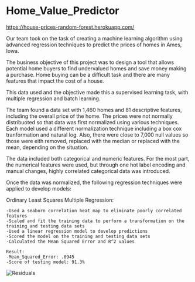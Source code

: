 # Home_Value_Predictor
https://house-prices-random-forest.herokuapp.com/ 

Our team took on the task of creating a machine learning algorithm using advanced regression techniques to predict the prices of homes in Ames, Iowa.

The business objective of this project was to design a tool that allows potential home buyers to find undervalued homes and save money making a purchase. Home buying can be a difficult task and there are many features that impact the cost of a house.

This data used and the objective made this a supervised learning task, with multiple regression and batch learning.

The team found a data set with 1,460 homes and 81 descriptive features, including the overall price of the home. The prices were not normally distribuoted so that data was first normalized using various techniques. Each model used a different normalization technique including a box cox tranformation and natural log. Also, there were close to 7,000 null values so those were eith removed, replaced with the median or replaced with the mean, depending on the situation.

The data included both categorical and numeric features. For the most part, the numerical features were used, but through one hot label encoding and manual changes, highly correlated categorical data was introduced.

Once the data was normalized, the following regression techniques were applied to develop models:

Ordinary Least Squares Multiple Regression:

    -Used a seaborn correlation heat map to eliminate poorly correlated features
    -Scaled and fit the training data to perform a transformation on the training and testing data sets
    -Used a linear regression model to develop predictions
    -Scored the model on the training and testing data sets
    -Calculated the Mean Squared Error and R^2 values

    Result:
    -Mean_Squared_Error: .0945
    -Score of testing model: 91.3%

![Residuals](https://https://github.com/pshappycle/House_Prices_Advanced_Regression_Techniques/static/images/ols_regression.svg)
